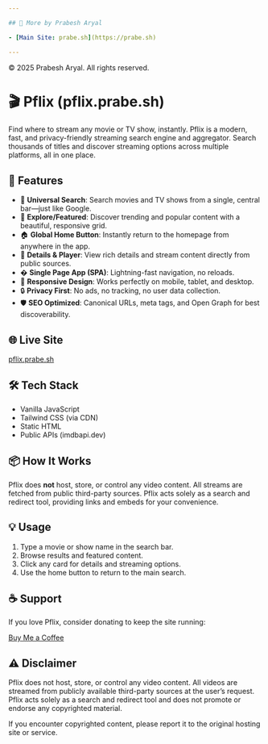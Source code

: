 ```yaml
---

## 🔗 More by Prabesh Aryal

- [Main Site: prabe.sh](https://prabe.sh)

---
```


© 2025 Prabesh Aryal. All rights reserved.

# 🎬 Pflix (pflix.prabe.sh)

Find where to stream any movie or TV show, instantly. Pflix is a modern, fast, and privacy-friendly streaming search engine and aggregator. Search thousands of titles and discover streaming options across multiple platforms, all in one place.

## 🚀 Features

- 🔎 **Universal Search**: Search movies and TV shows from a single, central bar—just like Google.
- 🌟 **Explore/Featured**: Discover trending and popular content with a beautiful, responsive grid.
- 🏠 **Global Home Button**: Instantly return to the homepage from anywhere in the app.
- 🎥 **Details & Player**: View rich details and stream content directly from public sources.
- �️ **Single Page App (SPA)**: Lightning-fast navigation, no reloads.
- 📱 **Responsive Design**: Works perfectly on mobile, tablet, and desktop.
- 🔒 **Privacy First**: No ads, no tracking, no user data collection.
- 🛡️ **SEO Optimized**: Canonical URLs, meta tags, and Open Graph for best discoverability.

## 🌐 Live Site

[pflix.prabe.sh](https://pflix.prabe.sh)

## 🛠️ Tech Stack

- Vanilla JavaScript
- Tailwind CSS (via CDN)
- Static HTML
- Public APIs (imdbapi.dev)

## 📦 How It Works

Pflix does **not** host, store, or control any video content. All streams are fetched from public third-party sources. Pflix acts solely as a search and redirect tool, providing links and embeds for your convenience.

## 💡 Usage

1. Type a movie or show name in the search bar.
2. Browse results and featured content.
3. Click any card for details and streaming options.
4. Use the home button to return to the main search.

## ☕ Support

If you love Pflix, consider donating to keep the site running:

[Buy Me a Coffee](https://www.buymeacoffee.com/prabesharyal)

## ⚠️ Disclaimer

Pflix does not host, store, or control any video content. All videos are streamed from publicly available third-party sources at the user’s request. Pflix acts solely as a search and redirect tool and does not promote or endorse any copyrighted material.

If you encounter copyrighted content, please report it to the original hosting site or service.
